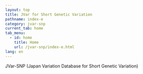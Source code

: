 ```yaml
---
layout: top
title: JVar for Short Genetic Variation
pathname: index-e
category: jvar-snp
current_tab: home
tab_menu:
  - id: home
    title: Home
    url: /jvar-snp/index-e.html
lang: en
---
```


JVar-SNP (Japan Variation Database for Short Genetic Variation)

